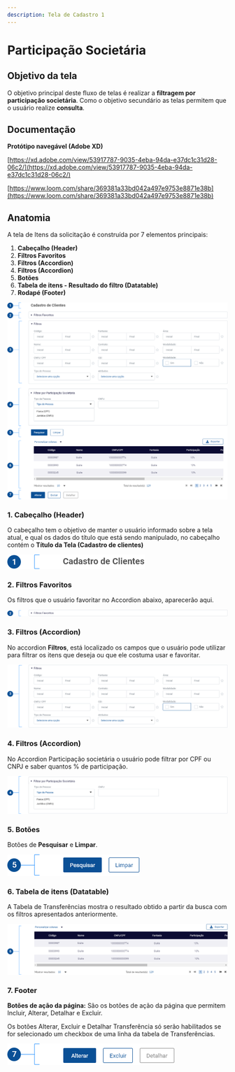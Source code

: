 ```yaml
---
description: Tela de Cadastro 1
---
```


# Participação Societária

## Objetivo da tela

O objetivo principal deste fluxo de telas é realizar a **filtragem por participação societária**. Como o objetivo secundário as telas permitem que o usuário realize **consulta**.

## Documentação

**Protótipo navegável (Adobe XD)**

[https://xd.adobe.com/view/53917787-9035-4eba-94da-e37dc1c31d28-06c2/](https://xd.adobe.com/view/53917787-9035-4eba-94da-e37dc1c31d28-06c2/)

[https://www.loom.com/share/369381a33bd042a497e9753e8871e38b](https://www.loom.com/share/369381a33bd042a497e9753e8871e38b)

## Anatomia

A tela de Itens da solicitação é construída por 7 elementos principais:

1. **Cabeçalho (Header)**
2. **Filtros Favoritos**
3. **Filtros (Accordion)**
4. **Filtros (Accordion)**
5. **Botões**
6. **Tabela de itens - Resultado do filtro (Datatable)**
7. **Rodapé (Footer)**

![](<../../../../.gitbook/assets/image (86).png>)

### 1. Cabeçalho (Header)

O cabeçalho tem o objetivo de manter o usuário informado sobre a tela atual, e qual os dados do título que está sendo manipulado, no cabeçalho contém o **Título da Tela (Cadastro de clientes)**

![](<../../../../.gitbook/assets/image (29).png>)

### 2. Filtros Favoritos

Os filtros que o usuário favoritar no Accordion abaixo, aparecerão aqui.

![](<../../../../.gitbook/assets/image (13).png>)

### 3. Filtros (Accordion)

No accordion **Filtros**,  está localizado os campos que o usuário pode utilizar para filtrar os itens que deseja ou que ele costuma usar e favoritar.

![](<../../../../.gitbook/assets/image (7).png>)

### 4. Filtros (Accordion)

No Accordion Participação societária   o usuário pode filtrar por CPF ou CNPJ e saber quantos % de participação.&#x20;

![](<../../../../.gitbook/assets/image (123).png>)

### 5. Botões

Botões de **Pesquisar** e **Limpar**.

![](<../../../../.gitbook/assets/image (169).png>)

### 6. Tabela de itens (Datatable)

A Tabela de Transferências mostra o resultado obtido a partir da busca com os filtros apresentados anteriormente.

![](<../../../../.gitbook/assets/image (192).png>)

### 7. Footer

**Botões de ação da página:** São os botões de ação da página que permitem Incluir, Alterar, Detalhar e Excluir. &#x20;

Os botões Alterar, Excluir e Detalhar Transferência só serão habilitados se for selecionado um checkbox de uma linha da tabela de Transferências.

![](<../../../../.gitbook/assets/image (118).png>)
